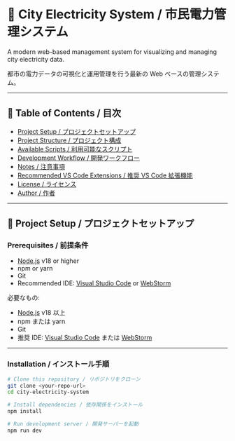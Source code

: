 # 🌆 City Electricity System / 市民電力管理システム

A modern web-based management system for visualizing and managing city electricity data.

都市の電力データの可視化と運用管理を行う最新の Web ベースの管理システム。

---

## 📖 Table of Contents / 目次

- [Project Setup / プロジェクトセットアップ](#-project-setup--プロジェクトセットアップ)
- [Project Structure / プロジェクト構成](#-project-structure--プロジェクト構成)
- [Available Scripts / 利用可能なスクリプト](#-available-scripts--利用可能なスクリプト)
- [Development Workflow / 開発ワークフロー](#-development-workflow--開発ワークフロー)
- [Notes / 注意事項](#-notes--注意事項)
- [Recommended VS Code Extensions / 推奨 VS Code 拡張機能](#-recommended-vs-code-extensions--推奨-vs-code-拡張機能)
- [License / ライセンス](#-license--ライセンス)
- [Author / 作者](#-author--作者)

---

## 🚀 Project Setup / プロジェクトセットアップ

### Prerequisites / 前提条件

- [Node.js](https://nodejs.org/) v18 or higher
- npm or yarn
- Git
- Recommended IDE: [Visual Studio Code](https://code.visualstudio.com/) or [WebStorm](https://www.jetbrains.com/webstorm/)

必要なもの:

- [Node.js](https://nodejs.org/) v18 以上
- npm または yarn
- Git
- 推奨 IDE: [Visual Studio Code](https://code.visualstudio.com/) または [WebStorm](https://www.jetbrains.com/webstorm/)

---

### Installation / インストール手順

```bash
# Clone this repository / リポジトリをクローン
git clone <your-repo-url>
cd city-electricity-system

# Install dependencies / 依存関係をインストール
npm install

# Run development server / 開発サーバーを起動
npm run dev
